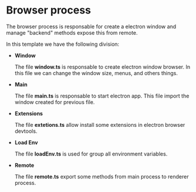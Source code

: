 # Browser process

The browser process is responsable for create a electron window and manage "backend" methods expose this from remote.

In this template we have the following division:

- **Window**

  The file **window.ts** is responsable to create electron window browser. In this file we can change the window size, menus, and others things.


- **Main**

  The file **main.ts** is responsable to start electron app. This file import the window created for previous file.

- **Extensions**

  The file **extetions.ts** allow install some extensions in electron browser devtools.

- **Load Env**

  The file **loadEnv.ts** is used for group all environment variables.

- **Remote**

  The file **remote.ts** export some methods from main process to renderer process.